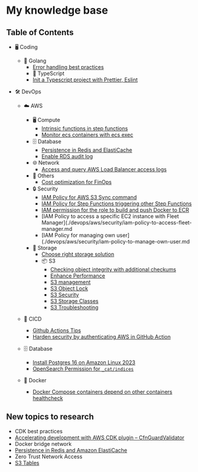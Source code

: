 # My knowledge base

## Table of Contents

- 🖥️ Coding
  - 🐹 Golang
    - [Error handling best practices](./code/golang/error-handling-best-practices.md)
    - 📝 TypeScript
    - [Init a Typescript project with Prettier, Eslint](./code/typescript/init-project.md)
- 🛠️ DevOps

  - ☁️ AWS

    - 🖥️ Compute
      - [Intrinsic functions in step functions](./devops/aws/compute/step-function/intrinsic-functions-in-step-functions.md)
      - [Monitor ecs containers with ecs exec](./devops/aws/compute/ecs/monitor-ecs-containers-with-ecs-exec.md)
    - 🗄️ Database
      - [Persistence in Redis and ElastiCache](./devops/aws/database/elasticache/persistence.md)
      - [Enable RDS audit log](./devops/aws/database/rds/enable-rds-audit-log.md)
    - 🌐 Network
      - [Access and query AWS Load Balancer access logs](./devops/aws/network/access-and-query-aws-load-balancer-access-logs.md)
    - 📌 Others
      - [Cost optimization for FinOps](./devops/aws/others/cost-optimization-for-finops.md)
    - 🔒 Security
      - [IAM Policy for AWS S3 Sync command](./devops/aws/security/iam-policy-for-aws-s3-sync.md)
      - [IAM Policy for Step Functions triggering other Step Functions](./devops/aws/security/iam-policy-for-step-functions-triggering-other-step-functions.md)
      - [IAM permission for the role to build and push Docker to ECR](./devops/aws/security/iam-policy-for-the-role-to-build-and-push-docker-to-ecr.md)
      - [IAM Policy to access a specific EC2 instance with Fleet Manager](./devops/aws/security/iam-policy-to-access-fleet-manager.md
      - [IAM Policy for managing own user](./devops/aws/security/iam-policy-to-manage-own-user.md
    - 💾 Storage
      - [Choose right storage solution](./devops/aws/storage/choose-right-storage-solution.md)
      - 📦 S3
        - [Checking object integrity with additional checkums](./devops/aws/storage/s3/checkobject-integrity.md)
        - [Enhance Performance](./devops/aws/storage/s3/enhance-performance.md)
        - [S3 management](./devops/aws/storage/s3/management.md)
        - [S3 Object Lock](./devops/aws/storage/s3/object-lock.md)
        - [S3 Security](./devops/aws/storage/s3/security.md)
        - [S3 Storage Classes](./devops/aws/storage/s3/storage-classes.md)
        - [S3 Troubleshooting](./devops/aws/storage/s3/troubleshooting.md)

  - 🔄 CICD
    - [Github Actions Tips](./devops/cicd/github-actions-tips.md)
    - [Harden security by authenticating AWS in GitHub Action](./devops/cicd/harden-security-aws-github-oidc.md)
  - 🗄️ Database
    - [Install Postgres 16 on Amazon Linux 2023](./devops/database/install-postgres-16-on-amazon-linux-2023.md)
    - [OpenSearch Permission for `_cat/indices`](./devops/database/opensearch-cat-indices-permission.md)
  - 🐳 Docker
    - [Docker Compose containers depend on other containers healthcheck](./devops/docker/docker-compose-containers-depend-on-other-containers.md)

## New topics to research

- CDK best practices
- [Accelerating development with AWS CDK plugin – CfnGuardValidator](https://aws.amazon.com/blogs/mt/accelerating-development-with-aws-cdk-plugin-cfnguardvalidator/)
- Docker bridge network
- [Persistence in Redis and Amazon ElastiCache](https://lipanski.com/posts/persistence-in-elasticache-redis)
- Zero Trust Network Access
- [S3 Tables](https://aws.amazon.com/s3/features/tables/)
